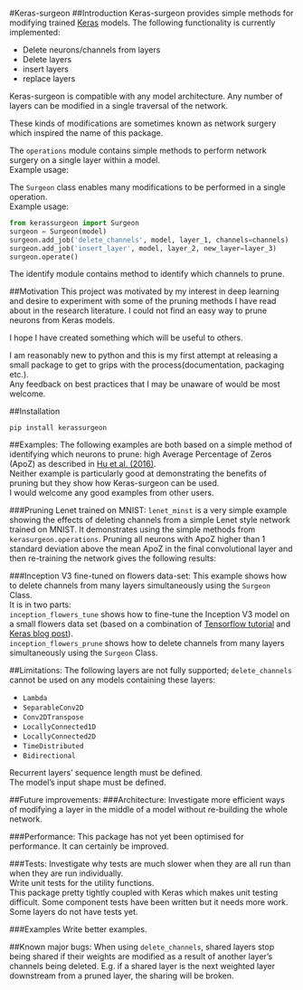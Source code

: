 #Keras-surgeon
##Introduction
Keras-surgeon provides simple methods for modifying trained 
[Keras][] models. The following functionality is currently implemented:
* Delete neurons/channels from layers
* Delete layers
* insert layers
* replace layers

Keras-surgeon is compatible with any model architecture. Any number of 
layers can be modified in a single traversal of the network.

These kinds of modifications are sometimes known as network surgery which 
inspired the name of this package.

The `operations` module contains simple methods to perform network surgery on a 
single layer within a model.\
Example usage:


The `Surgeon` class enables many modifications to be performed in a single operation.\
Example usage:
```python
from kerassurgeon import Surgeon
surgeon = Surgeon(model)
surgeon.add_job('delete_channels', model, layer_1, channels=channels)
surgeon.add_job('insert_layer', model, layer_2, new_layer=layer_3)
surgeon.operate()
```
The identify module contains method to identify which channels to prune.  


##Motivation
This project was motivated by my interest in deep learning and desire to 
experiment with some of the pruning methods I have read about in the research 
literature. I could not find an easy way to prune neurons from Keras models.

I hope I have created something which will be useful to others.

I am reasonably new to python and this is my first attempt at releasing a
small package to get to grips with the process(documentation, packaging etc.).\
Any feedback on best practices that I may be unaware of would be most welcome.


##Installation
```
pip install kerassurgeon
```
##Examples:
The following examples are both based on a simple method of identifying which neurons to 
prune: high Average Percentage of Zeros (ApoZ) as described in [Hu et al. (2016)][].\
Neither example is particularly good at demonstrating the benefits of pruning 
but they show how Keras-surgeon can be used.\
I would welcome any good examples from other users.

###Pruning Lenet trained on MNIST:
`lenet_minst` is a very simple example showing the effects of deleting channels from a 
simple Lenet style network trained on MNIST. It demonstrates using the simple 
methods from `kerasurgeon.operations`.
Pruning all neurons with ApoZ higher than 1 standard deviation above the mean 
ApoZ in the final convolutional layer and then re-training the network gives 
the following results:

###Inception V3 fine-tuned on flowers data-set:
This example shows how to delete channels from many layers simultaneously using 
the `Surgeon` Class.\
It is in two parts:  
`inception_flowers_tune` shows how to fine-tune the Inception V3 model on a small flowers 
data set (based on a combination of [Tensorflow tutorial] and [Keras blog post]).\
`inception_flowers_prune` shows how to delete channels from many layers simultaneously using 
the `Surgeon` Class.

##Limitations:
The following layers are not fully supported; `delete_channels` cannot be used on
any models containing these layers:
* `Lambda`
* `SeparableConv2D`
* `Conv2DTranspose`
* `LocallyConnected1D`
* `LocallyConnected2D`
* `TimeDistributed`
* `Bidirectional`

Recurrent layers’ sequence length must be defined.\
The model’s input shape must be defined.



##Future improvements:
###Architecture:
Investigate more efficient ways of modifying a layer in the middle of a model 
without re-building the whole network.

###Performance:
This package has not yet been optimised for performance. It can certainly be improved.

###Tests:
Investigate why tests are much slower when they are all run than when they are 
run individually.\
Write unit tests for the utility functions.\
This package pretty tightly coupled with Keras which makes unit testing difficult.
Some component tests have been written but it needs more work.
Some layers do not have tests yet.

###Examples
Write better examples.

##Known major bugs:
When using `delete_channels`, shared layers stop being shared if their weights 
are modified as a result of another layer’s channels being deleted. E.g. if a 
shared layer is the next weighted layer downstream from a pruned layer, the 
sharing will be broken.

[Hu et al. (2016)]: http://arxiv.org/abs/1607.03250
[Keras]: https://github.com/fchollet/keras
[Tensorflow tutorial]: https://www.tensorflow.org/tutorials/image_retraining#training_on_flowers
[Keras blog post]: https://blog.keras.io/building-powerful-image-classification-models-using-very-little-data.html
